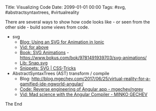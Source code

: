 Title: Visualizing Code
Date: 2099-01-01 00:00
Tags: #svg, #abstractsyntaxtrees, #virtualreality

There are several ways to show how code looks like - or seen from the other side - build some views from code.

* svg
    * [Blog: Using an SVG for Animation in Ionic](https://www.joshmorony.com/using-an-svg-for-animation-in-ionic/)
    * [Vid: for above](https://www.youtube.com/watch?v=XN8nzM3Kbko&feature=youtu.be)
    * [Book: SVG Animations](http://shop.oreilly.com/product/0636920045335.do) - <https://www.bokus.com/bok/9781491939703/svg-animations/>
    * [Lib: Snap.svg](http://snapsvg.io/start/)
    * [Snippets: SVG | CSS-Tricks](https://css-tricks.com/snippets/svg/)
* AbstractSyntaxTrees (AST) transform / compile
    * Blog: <http://blog.mgechev.com/2017/06/25/virtual-reality-for-a-gamified-ide-ngworld-angular/>
    * [Code: Reverse engineering of Angular app - mgechev/ngrev](https://github.com/mgechev/ngrev) 
    * [Vid: Mad science with the Angular Compiler - MINKO GECHEV](https://www.youtube.com/watch?v=_mu6BWsnaPM)

The End